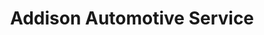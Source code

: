 ---
title: "Addison Automotive Service"
url: /addison/addison-automotive-service/
shop: Autowerkstatt
---